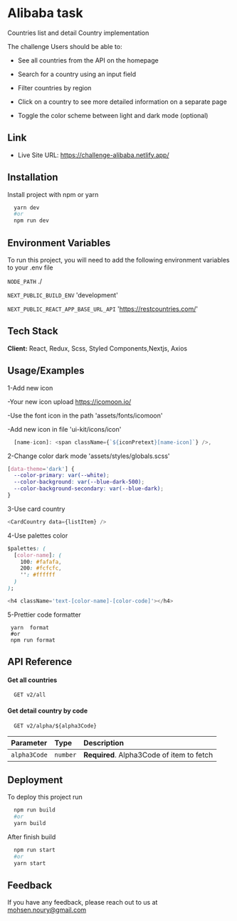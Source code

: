 # Alibaba task

Countries list and detail Country implementation

The challenge
Users should be able to:

- See all countries from the API on the homepage

- Search for a country using an input field

- Filter countries by region

- Click on a country to see more detailed information on a separate page

- Toggle the color scheme between light and dark mode (optional)

## Link

- Live Site URL: https://challenge-alibaba.netlify.app/

## Installation

Install project with npm or yarn

```bash
  yarn dev
  #or
  npm run dev
```

## Environment Variables

To run this project, you will need to add the following environment variables to your .env file

`NODE_PATH`
./

`NEXT_PUBLIC_BUILD_ENV`
'development'

`NEXT_PUBLIC_REACT_APP_BASE_URL_API`
'https://restcountries.com/'

## Tech Stack

**Client:** React, Redux, Scss, Styled Components,Nextjs, Axios

## Usage/Examples

1-Add new icon

-Your new icon upload https://icomoon.io/

-Use the font icon in the path 'assets/fonts/icomoon'

-Add new icon in file 'ui-kit/icons/icon'

```javascript
  [name-icon]: <span className={`${iconPretext}[name-icon]`} />,
```

2-Change color dark mode
'assets/styles/globals.scss'

```css
[data-theme='dark'] {
  --color-primary: var(--white);
  --color-background: var(--blue-dark-500);
  --color-background-secondary: var(--blue-dark);
}
```

3-Use card country

```javascript
<CardCountry data={listItem} />
```

4-Use palettes color

```css
$palettes: (
  [color-name]: (
    100: #fafafa,
    200: #fcfcfc,
    '': #ffffff
  )
);
```

```javascript
<h4 className='text-[color-name]-[color-code]'></h4>
```

5-Prettier code formatter

```command
 yarn  format
 #or
 npm run format
```

## API Reference

#### Get all countries

```http
  GET v2/all
```

#### Get detail country by code

```http
  GET v2/alpha/${alpha3Code}
```

| Parameter    | Type     | Description                               |
| :----------- | :------- | :---------------------------------------- |
| `alpha3Code` | `number` | **Required**. Alpha3Code of item to fetch |

## Deployment

To deploy this project run

```bash
  npm run build
  #or
  yarn build
```

After finish build

```bash
  npm run start
  #or
  yarn start
```

## Feedback

If you have any feedback, please reach out to us at mohsen.noury@gmail.com
